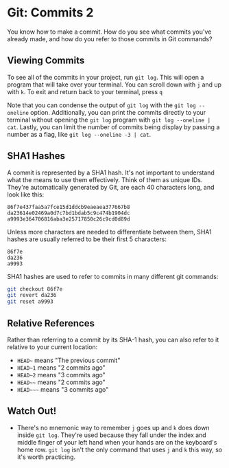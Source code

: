 # Git: Commits 2

You know how to make a commit. How do you see what commits you've already made, and how do you refer to those commits in Git commands?

## Viewing Commits

To see all of the commits in your project, run `git log`. This will open a program that will take over your terminal. You can scroll down with `j` and up with `k`. To exit and return back to your terminal, press `q`

Note that you can condense the output of `git log` with the `git log --oneline` option. Additionally, you can print the commits directly to your terminal without opening the `git log` program with `git log --oneline | cat`. Lastly, you can limit the number of commits being display by passing a number as a flag, like `git log --oneline -3 | cat`.

## SHA1 Hashes

A commit is represented by a SHA1 hash. It's not important to understand what the means to use them effectively. Think of them as unique IDs. They're automatically generated by Git, are each 40 characters long, and look like this:

```
86f7e437faa5a7fce15d1ddcb9eaeaea377667b8
da23614e02469a0d7c7bd1bdab5c9c474b1904dc
a9993e364706816aba3e25717850c26c9cd0d89d
```

Unless more characters are needed to differentiate between them, SHA1 hashes are usually referred to be their first 5 characters:

```
86f7e
da236
a9993
```

SHA1 hashes are used to refer to commits in many different git commands:

```bash
git checkout 86f7e
git revert da236
git reset a9993
```

## Relative References

Rather than referring to a commit by its SHA-1 hash, you can also refer to it relative to your current location:

* `HEAD~` means "The previous commit"
* `HEAD~1` means "2 commits ago"
* `HEAD~2` means "3 commits ago"
* `HEAD~~` means "2 commits ago"
* `HEAD~~~` means "3 commits ago"

## Watch Out!

* There's no mnemonic way to remember `j` goes up and `k` does down inside `git log`. They're used because they fall under the index and middle finger of your left hand when your hands are on the keyboard's home row. `git log` isn't the only command that uses `j` and `k` this way, so it's worth practicing.

